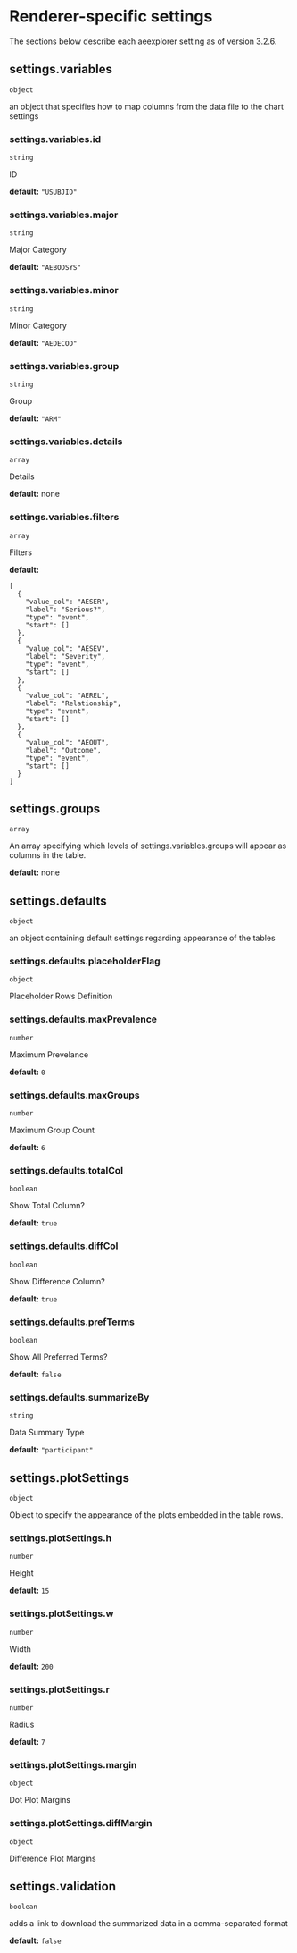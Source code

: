 # Renderer-specific settings
The sections below describe each aeexplorer setting as of version 3.2.6.

## settings.variables
`object`

an object that specifies how to map columns from the data file to the chart settings

### settings.variables.id
`string`

ID

**default:** `"USUBJID"`

### settings.variables.major
`string`

Major Category

**default:** `"AEBODSYS"`

### settings.variables.minor
`string`

Minor Category

**default:** `"AEDECOD"`

### settings.variables.group
`string`

Group

**default:** `"ARM"`

### settings.variables.details
`array`

Details

**default:** none

### settings.variables.filters
`array`

Filters

**default:** 
```
[
  {
    "value_col": "AESER",
    "label": "Serious?",
    "type": "event",
    "start": []
  },
  {
    "value_col": "AESEV",
    "label": "Severity",
    "type": "event",
    "start": []
  },
  {
    "value_col": "AEREL",
    "label": "Relationship",
    "type": "event",
    "start": []
  },
  {
    "value_col": "AEOUT",
    "label": "Outcome",
    "type": "event",
    "start": []
  }
]
```



## settings.groups
`array`

An array specifying which levels of settings.variables.groups will appear as columns in the table.

**default:** none



## settings.defaults
`object`

an object containing default settings regarding appearance of the tables

### settings.defaults.placeholderFlag
`object`

Placeholder Rows Definition



### settings.defaults.maxPrevalence
`number`

Maximum Prevelance

**default:** `0`

### settings.defaults.maxGroups
`number`

Maximum Group Count

**default:** `6`

### settings.defaults.totalCol
`boolean`

Show Total Column?

**default:** `true`

### settings.defaults.diffCol
`boolean`

Show Difference Column?

**default:** `true`

### settings.defaults.prefTerms
`boolean`

Show All Preferred Terms?

**default:** `false`

### settings.defaults.summarizeBy
`string`

Data Summary Type

**default:** `"participant"`



## settings.plotSettings
`object`

Object to specify the appearance of the plots embedded in the table rows.

### settings.plotSettings.h
`number`

Height

**default:** `15`

### settings.plotSettings.w
`number`

Width

**default:** `200`

### settings.plotSettings.r
`number`

Radius

**default:** `7`

### settings.plotSettings.margin
`object`

Dot Plot Margins



### settings.plotSettings.diffMargin
`object`

Difference Plot Margins





## settings.validation
`boolean`

adds a link to download the summarized data in a comma-separated format

**default:** `false`